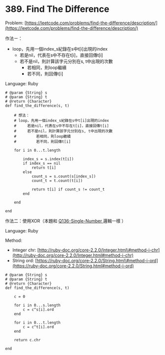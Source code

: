 # 389. Find The Difference

Problem: [https://leetcode.com/problems/find-the-difference/description/](https://leetcode.com/problems/find-the-difference/description/)

作法ㄧ：

* loop，先用一個index\_s紀錄在s中t\[i\]出現的index
  * 若是nil，代表在s中不存在t\[i\]，直接回傳t\[i\]
  * 若不是nil，則計算該字元分別在s, t中出現的次數
    * 若相同，則loop繼續
    * 若不同，則回傳t\[i\]

Language: Ruby

```
# @param {String} s
# @param {String} t
# @return {Character}
def find_the_difference(s, t)

    # 想法：
    # loop，先用一個index_s紀錄在s中t[i]出現的index
    #     若是nil，代表在s中不存在t[i]，直接回傳t[i]
    #     若不是nil，則計算該字元分別在s, t中出現的次數
    #         若相同，則loop繼續
    #         若不同，則回傳t[i]

    for i in 0...t.length

        index_s = s.index(t[i])
        if index_s == nil
            return t[i]
        else
            count_s = s.count(s[index_s])
            count_t = t.count(t[i])

            return t[i] if count_s != count_t
        end

    end            

end
```

作法二：使用XOR（本題和 [Q136-Single-Number ](/q101-200/q136-single-number.md)邏輯一樣 ）

Language: Ruby

Method: 

* Integer chr: [http://ruby-doc.org/core-2.2.0/Integer.html\#method-i-chr](http://ruby-doc.org/core-2.2.0/Integer.html#method-i-chr)
* String ord: [https://ruby-doc.org/core-2.2.0/String.html\#method-i-ord](https://ruby-doc.org/core-2.2.0/String.html#method-i-ord)

```
# @param {String} s
# @param {String} t
# @return {Character}
def find_the_difference(s, t)

    c = 0

    for i in 0...s.length
        c = c^s[i].ord
    end

    for i in 0...t.length
        c = c^t[i].ord
    end

    return c.chr

end
```



